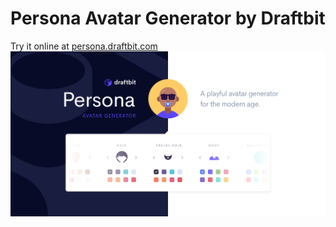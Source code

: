 # Persona Avatar Generator by Draftbit

Try it online at [persona.draftbit.com](https://persona.draftbit.com)
![Persona Avatar Generator](screenshot.png)

